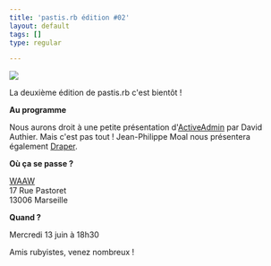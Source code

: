 ```yaml
---
title: 'pastis.rb édition #02'
layout: default
tags: []
type: regular

---
```

<p><img src="http://media.tumblr.com/tumblr_m2l74xevw11r58g99.jpg" /></p>
<p>La deuxième édition de pastis.rb c'est bientôt !</p>
<p><b>Au programme</b></p>
<p>Nous aurons droit à une petite présentation d'<a href="http://activeadmin.info/">ActiveAdmin</a> par David Authier. Mais c'est pas tout ! Jean-Philippe Moal nous présentera également <a href="https://github.com/jcasimir/draper">Draper</a>.</p>
<p><b>Où ça se passe ?</b></p>
<p><a href=" http://www.waaw.fr/fr/bistrot-culture-infos">WAAW</a><br />
17 Rue Pastoret<br />
13006 Marseille</p>
<p><b>Quand ?</b></p>
<p>Mercredi 13 juin à 18h30</p>
<p>Amis rubyistes, venez nombreux !</p>
